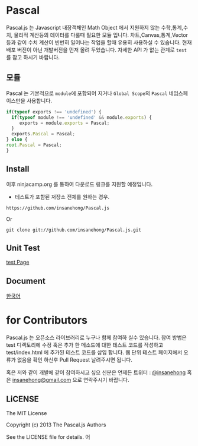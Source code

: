 # Pascal
Pascal.js 는 Javascript 내장객체인 Math Object 에서 지원하지 않는 수학,통계,수치, 물리적 계산등의 데이터를 다룰때 필요한 모듈 입니다.
차트,Canvas,통계,Vector  등과 같이 수치 계산이 빈번히 일어나는 작업을 할때 유용히 사용하실 수 있습니다.
현재 배포 버전이 아닌 개발버전을 먼저 올려 두었습니다. 자세한 API 가 없는 관계로 `test` 를 참고 하시기 바랍니다.

## 모듈 
Pascal 는 기본적으로  `module`에 포함되어 지거나 `Global Scope`의 `Pascal` 네임스페이스만을 사용합니다.

```javascript
if(typeof exports !== 'undefined') {
  if(typeof module !== 'undefined' && module.exports) {
     exports = module.exports = Pascal;  
  }
  exports.Pascal = Pascal;
} else {
root.Pascal = Pascal; 
}
```

## Install

이후 ninjacamp.org 를 통하여 다운로드 링크를 지원할 예정입니다. 

* 테스트가 포함된 저장소 전체를 원하는 경우.

```
https://github.com/insanehong/Pascal.js
```

Or

```
git clone git://github.com/insanehong/Pascal.js.git
```

## Unit Test
[test Page](http://insanehong.kr/Pascal.js/test/index.html)

## Document
[한국어](https://github.com/insanehong/Pascal.js/tree/master/doc/ko)

# for Contributors
Pascal.js 는 오픈소스 라이브러리로 누구나 함께 참여하 실수 있습니다. 
참여 방법은 test 디렉토리에 수정 혹은 추가 한 메소드에 대한 테스트 코드를 작성하고 test/index.html 에 추가된 테스트 코드를 삽입 합니다. 
웹 단위 테스트 페이지에서 오류가 없음을 확인 하신후 Pull Request 날려주시면 됩니다. 

혹은 저와 같이 개발에 같이 참여하시고 싶으 신분은 언제든 트위터  : [@insanehong](https://twitter.com) 혹은 insanehong@gmail.com 으로 연락주시기 바랍니다.

## LiCENSE
The MIT License

Copyright (c) 2013 The Pascal.js Authors 

See the LICENSE file for details.
어